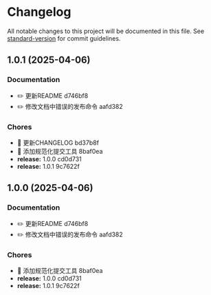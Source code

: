 # Changelog

All notable changes to this project will be documented in this file. See [standard-version](https://github.com/conventional-changelog/standard-version) for commit guidelines.

## 1.0.1 (2025-04-06)


### Documentation

* ✏️ 更新README d746bf8
* ✏️ 修改文档中错误的发布命令 aafd382


### Chores

* 🤖 更新CHANGELOG bd37b8f
* 🤖 添加规范化提交工具 8baf0ea
* **release:** 1.0.0 cd0d731
* **release:** 1.0.1 9c7622f

## 1.0.0 (2025-04-06)


### Documentation

* ✏️ 更新README d746bf8
* ✏️ 修改文档中错误的发布命令 aafd382


### Chores

* 🤖 添加规范化提交工具 8baf0ea
* **release:** 1.0.0 cd0d731
* **release:** 1.0.1 9c7622f
